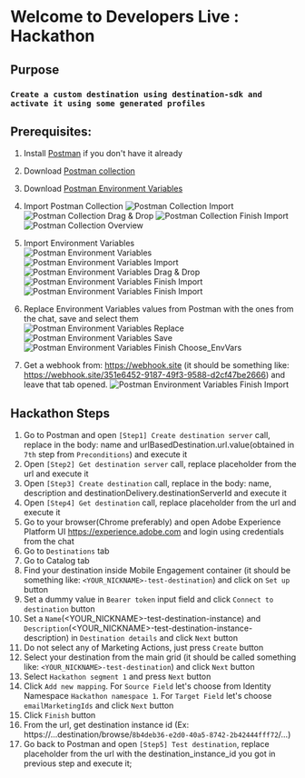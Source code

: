 # Welcome to Developers Live : Hackathon

## Purpose
### `Create a custom destination using destination-sdk and activate it using some generated profiles`

## Prerequisites:

1. Install [Postman](https://www.postman.com/downloads/) if you don't have it already
2. Download [Postman collection](https://github.com/developerhackathon2021/developerhackathon2021/blob/main/Hackathon.postman_collection.json)
3. Download [Postman Environment Variables](https://github.com/developerhackathon2021/developerhackathon2021/blob/main/Hackathon%202021%20Env%20Variables.postman_environment.json)
4. Import Postman Collection
   ![Postman Collection Import](pictures/postmanCollection1.png?raw=true)
   ![Postman Collection Drag & Drop](pictures/postmanCollection2.png?raw=true)
   ![Postman Collection Finish Import](pictures/postmanCollection3.png?raw=true)
   ![Postman Collection Overview](pictures/postmanCollection4.png?raw=true)  

5. Import Environment Variables  
   ![Postman Environment Variables](pictures/postmanEnvVars1.png?raw=true)
   ![Postman Environment Variables Import](pictures/postmanEnvVars2.png?raw=true)
   ![Postman Environment Variables Drag & Drop](pictures/postmanEnvVars3.png?raw=true)
   ![Postman Environment Variables Finish Import](pictures/postmanEnvVars4.png?raw=true)
   ![Postman Environment Variables Finish Import](pictures/postmanEnvVars5.png?raw=true)

6. Replace Environment Variables values from Postman with the ones from the chat, save and select them  
   ![Postman Environment Variables Replace](pictures/postmanReplaceEnvVars.png?raw=true)
   ![Postman Environment Variables Save](pictures/postmanReplaceEnvVars2.png?raw=true)
   ![Postman Environment Variables Finish Choose_EnvVars](pictures/postmanReplaceEnvVars3.png?raw=true)

7. Get a webhook from: https://webhook.site (it should be something like: https://webhook.site/351e6452-9187-49f3-9588-d2cf47be2666) and leave that tab opened.
   ![Postman Environment Variables Finish Import](pictures/webhookGenerator.png?raw=true)    

## Hackathon Steps
1. Go to Postman and open `[Step1] Create destination server` call, replace in the body: name and urlBasedDestination.url.value(obtained in `7th` step from `Preconditions`) and execute it 
2. Open `[Step2] Get destination server` call, replace placeholder from the url and execute it
3. Open `[Step3] Create destination` call, replace in the body: name, description and destinationDelivery.destinationServerId and execute it
4. Open `[Step4] Get destination` call, replace  placeholder from the url and execute it
5. Go to your browser(Chrome preferably) and open Adobe Experience Platform UI https://experience.adobe.com and login using credentials from the chat
6. Go to `Destinations` tab
7. Go to Catalog tab
8. Find your destination inside Mobile Engagement container (it should be something like: `<YOUR_NICKNAME>-test-destination`) and click on `Set up` button
9. Set a dummy value in `Bearer token` input field and click `Connect to destination` button
10. Set a `Name`(<YOUR_NICKNAME>-test-destination-instance) and `Description`(<YOUR_NICKNAME>-test-destination-instance-description) in `Destination details` and click `Next` button
11. Do not select any of Marketing Actions, just press `Create` button
12. Select your destination from the main grid (it should be called something like: `<YOUR_NICKNAME>-test-destination`) and click `Next` button
13. Select `Hackathon segment 1` and press `Next` button
14. Click `Add new mapping`. For `Source Field` let's choose from Identity Namespace `Hackathon namespace 1`. For `Target Field` let's choose `emailMarketingIds` and click `Next` button
15. Click `Finish` button
16. From the url, get destination instance id (Ex: https://...destination/browse/`8b4deb36-e2d0-40a5-8742-2b42444fff72`/...)
17. Go back to Postman and open `[Step5] Test destination`, replace placeholder from the url with the destination_instance_id you got in previous step and execute it;

